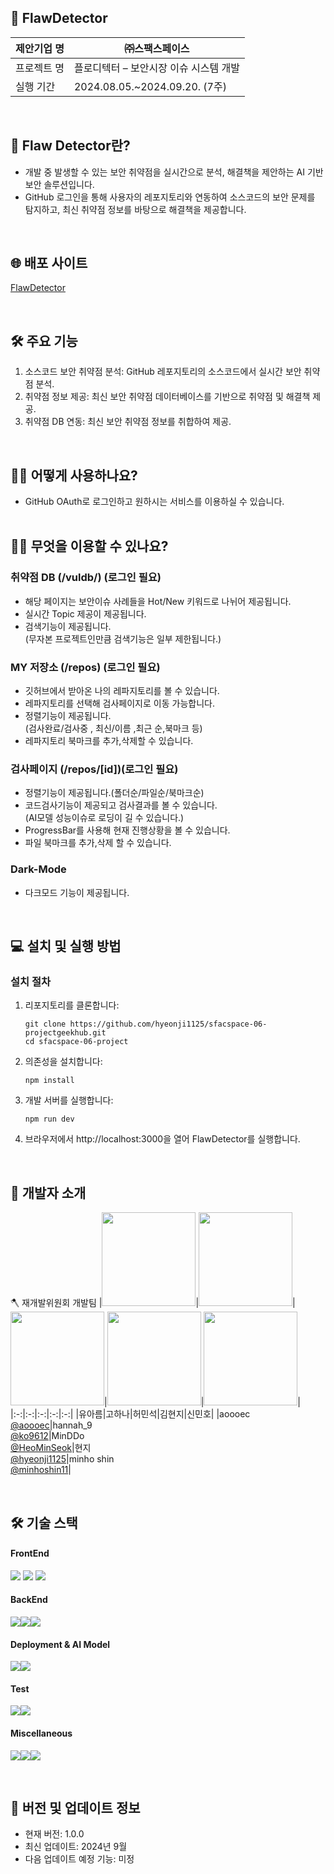 ## 🔐 FlawDetector

| 제안기업 명 | ㈜스팩스페이스                         |
| ----------- | -------------------------------------- |
| 프로젝트 명 | 플로디텍터 – 보안시장 이슈 시스템 개발 |
| 실행 기간   | 2024.08.05.~2024.09.20. (7주)          |

<br />

## 📖 Flaw Detector란?

- 개발 중 발생할 수 있는 보안 취약점을 실시간으로 분석, 해결책을 제안하는 AI 기반 보안 솔루션입니다.
- GitHub 로그인을 통해 사용자의 레포지토리와 연동하여 소스코드의 보안 문제를 탐지하고, 최신 취약점 정보를 바탕으로 해결책을 제공합니다.

<br />

## 🌐 배포 사이트

[FlawDetector](https://sfacspace-06-project.vercel.app/)

<br />

## 🛠 주요 기능

1. 소스코드 보안 취약점 분석: GitHub 레포지토리의 소스코드에서 실시간 보안 취약점 분석.
2. 취약점 정보 제공: 최신 보안 취약점 데이터베이스를 기반으로 취약점 및 해결책 제공.
3. 취약점 DB 연동: 최신 보안 취약점 정보를 취합하여 제공.

<br />

## 🙋‍♂️ 어떻게 사용하나요?

- GitHub OAuth로 로그인하고 원하시는 서비스를 이용하실 수 있습니다.
  <br/><br/>

## 🙋‍♂️ 무엇을 이용할 수 있나요?

### 취약점 DB (/vuldb/) (로그인 필요)

- 해당 페이지는 보안이슈 사례들을 Hot/New 키워드로 나뉘어 제공됩니다.
- 실시간 Topic 제공이 제공됩니다.
- 검색기능이 제공됩니다.<br/>
  (무자본 프로젝트인만큼 검색기능은 일부 제한됩니다.)
  <br/>

### MY 저장소 (/repos) (로그인 필요)

- 깃허브에서 받아온 나의 레파지토리를 볼 수 있습니다.
- 레파지토리를 선택해 검사페이지로 이동 가능합니다.
- 정렬기능이 제공됩니다.<br/>(검사완료/검사중 , 최신/이름 ,최근 순,북마크 등)
- 레파지토리 북마크를 추가,삭제할 수 있습니다.

### 검사페이지 (/repos/[id])(로그인 필요)

- 정렬기능이 제공됩니다.(폴더순/파일순/북마크순)
- 코드검사기능이 제공되고 검사결과를 볼 수 있습니다.<br/>
  (AI모델 성능이슈로 로딩이 길 수 있습니다.)
- ProgressBar를 사용해 현재 진행상황을 볼 수 있습니다.
- 파일 북마크를 추가,삭제 할 수 있습니다.

### Dark-Mode

- 다크모드 기능이 제공됩니다.

<br />

## 💻 설치 및 실행 방법

### 설치 절차

1. 리포지토리를 클론합니다:
   ```
   git clone https://github.com/hyeonji1125/sfacspace-06-projectgeekhub.git
   cd sfacspace-06-project
   ```
2. 의존성을 설치합니다:
   ```
   npm install
   ```
3. 개발 서버를 실행합니다:
   ```
   npm run dev
   ```
4. 브라우저에서 http://localhost:3000을 열어 FlawDetector를 실행합니다.

<br />

## 📝 개발자 소개

🪓 재개발위원회 개발팀
|<img src="https://avatars.githubusercontent.com/u/112041983?v=4" width="150" height="150"/>|<img src="https://avatars.githubusercontent.com/u/75575781?v=4" width="150" height="150"/>|<img src="https://avatars.githubusercontent.com/u/105583352?v=4" width="150" height="150"/>|<img src="https://avatars.githubusercontent.com/u/123872085?v=4" width="150" height="150"/>|<img src="https://avatars.githubusercontent.com/u/147421540?v=4" width="150" height="150"/>|
|:-:|:-:|:-:|:-:|:-:|
|유아름|고하나|허민석|김현지|신민호|
|aoooec<br/>[@aoooec](https://github.com/aoooec)|hannah_9<br/>[@ko9612](https://github.com/ko9612)|MinDDo<br/>[@HeoMinSeok](https://github.com/HeoMinSeok)|현지<br/>[@hyeonji1125](https://github.com/hyeonji1125)|minho shin<br/>[@minhoshin11](https://github.com/minhoshin11)|

<br />

<!-- ## 📄 저작권 및 사용권 정보

이 프로젝트는 []에 따라 배포됩니다. 자유롭게 사용 및 수정할 수 있지만, 저작권 고지를 유지해야 합니다.

<br />

## 📚 참고 및 출처

- [Next.js Documentation](https://nextjs.org/docs)
- [TailwindCSS Documentation](https://tailwindcss.com/docs/installation)
- [GitHub REST API Documentation](https://docs.github.com/ko/rest)

<br /> -->

## 🛠 기술 스택

#### FrontEnd

  <img src="https://img.shields.io/badge/nextjs-000000?style=for-the-badge&logo=next.js&logoColor=white"> 
  <img src="https://img.shields.io/badge/typescript-3178C6?style=for-the-badge&logo=typescript&logoColor=white">
  <img src="https://img.shields.io/badge/tailwind-06B6D4?style=for-the-badge&logo=tailwindcss&logoColor=white">

#### BackEnd

<img src="https://img.shields.io/badge/Firebase-DD2C00?style=for-the-badge&logo=firebase&logoColor=white"><img src="https://img.shields.io/badge/FirebaseStore-DD2C00?style=for-the-badge&logo=firebase&logoColor=white"><img src="https://img.shields.io/badge/FirebaseAdmin-DD2C00?style=for-the-badge&logo=firebase&logoColor=white">

#### Deployment & AI Model

<img src="https://img.shields.io/badge/Vercel-000000?style=for-the-badge&logo=vercel&logoColor=white"><img src="https://img.shields.io/badge/llama3-0866FF?style=for-the-badge&logo=facebook&logoColor=white">

#### Test

<img src="https://img.shields.io/badge/stroyBook-FF4785?style=for-the-badge&logo=storybook&logoColor=white"><img src="https://img.shields.io/badge/jest-C21325?style=for-the-badge&logo=jest&logoColor=white">

#### Miscellaneous

<img src="https://img.shields.io/badge/GoogleTranslate-4285F4?style=for-the-badge&logo=Google Translate&logoColor=white"><img src="https://img.shields.io/badge/swr-000000?style=for-the-badge&logo=swr&logoColor=white"><img src="https://img.shields.io/badge/dateFns-770C56?style=for-the-badge&logo=datefns&logoColor=white">

<br />

## 🔄 버전 및 업데이트 정보

- 현재 버전: 1.0.0
- 최신 업데이트: 2024년 9월
- 다음 업데이트 예정 기능: 미정

<!-- ## Image -->
